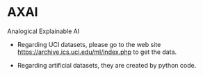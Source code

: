 # AXAI
Analogical Explainable AI

- Regarding UCI datasets, please go to the web site https://archive.ics.uci.edu/ml/index.php to get the data.

- Regarding artificial datasets, they are created by python code.
